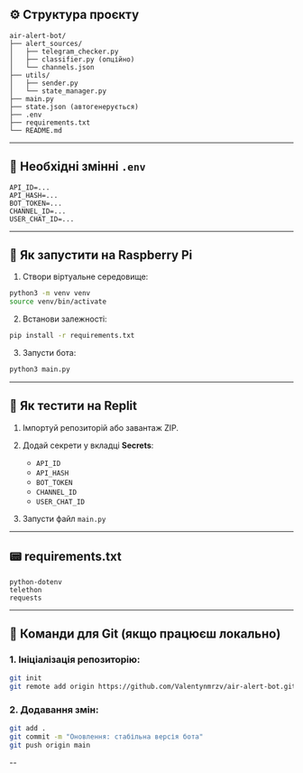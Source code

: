 ## ⚙️ Структура проєкту

```
air-alert-bot/
├── alert_sources/
│   ├── telegram_checker.py
│   ├── classifier.py (опційно)
│   └── channels.json
├── utils/
│   ├── sender.py
│   └── state_manager.py
├── main.py
├── state.json (автогенерується)
├── .env
├── requirements.txt
└── README.md
```

---

## 🔧 Необхідні змінні `.env`

```
API_ID=...
API_HASH=...
BOT_TOKEN=...
CHANNEL_ID=...
USER_CHAT_ID=...
```

---

## 🐍 Як запустити на Raspberry Pi

1. Створи віртуальне середовище:

```bash
python3 -m venv venv
source venv/bin/activate
```

2. Встанови залежності:

```bash
pip install -r requirements.txt
```

3. Запусти бота:

```bash
python3 main.py
```

---

## 🥪 Як тестити на Replit

1. Імпортуй репозиторій або завантаж ZIP.
2. Додай секрети у вкладці **Secrets**:

   - `API_ID`
   - `API_HASH`
   - `BOT_TOKEN`
   - `CHANNEL_ID`
   - `USER_CHAT_ID`

3. Запусти файл `main.py`

---

## 📟 requirements.txt

```
python-dotenv
telethon
requests
```

---

## 🔁 Команди для Git (якщо працюєш локально)

### 1. Ініціалізація репозиторію:

```bash
git init
git remote add origin https://github.com/Valentynmrzv/air-alert-bot.git
```

### 2. Додавання змін:

```bash
git add .
git commit -m "Оновлення: стабільна версія бота"
git push origin main
```

--

